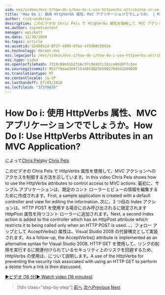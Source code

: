 ```yaml
---
uid: mvc/videos/mvc-2/how-do-i/how-do-i-use-httpverbs-attributes-in-an-mvc-application
title: 'How Do i: 使用 HttpVerbs 属性、MVC アプリケーションででしょうか。 | Microsoft Docs'
author: rick-anderson
description: このビデオの Chris Pels で HttpVerbs 属性を使用して、MVC アクションへのアクセスを制御する方法を示しています。 まず、既定共同でサンプル アプリケーションを作成しています.
ms.author: aspnetcontent
manager: wpickett
ms.date: 12/30/2009
ms.topic: article
ms.assetid: d2488a1d-0f3f-4994-8fbe-4f59b8c9503e
ms.technology: dotnet-mvc
msc.legacyurl: /mvc/videos/mvc-2/how-do-i/how-do-i-use-httpverbs-attributes-in-an-mvc-application
msc.type: video
ms.openlocfilehash: 7319c89e01b2316c37c9d4bfc101ce9dd0f7c2ee
ms.sourcegitcommit: 953ff9ea4369f154d6fd0239599279ddd3280009
ms.translationtype: MT
ms.contentlocale: ja-JP
ms.lasthandoff: 07/03/2018
ms.locfileid: "37379035"
---
```

<a name="how-do-i-use-httpverbs-attributes-in-an-mvc-application"></a><span data-ttu-id="60474-105">How Do i: 使用 HttpVerbs 属性、MVC アプリケーションででしょうか。</span><span class="sxs-lookup"><span data-stu-id="60474-105">How Do I: Use HttpVerbs Attributes in an MVC Application?</span></span>
====================
<span data-ttu-id="60474-106">によって[Chris Pels](https://twitter.com/chrispels)</span><span class="sxs-lookup"><span data-stu-id="60474-106">by [Chris Pels](https://twitter.com/chrispels)</span></span>

<span data-ttu-id="60474-107">このビデオの Chris Pels で HttpVerbs 属性を使用して、MVC アクションへのアクセスを制御する方法を示しています。</span><span class="sxs-lookup"><span data-stu-id="60474-107">In this video Chris Pels shows how to use the HttpVerbs attributes to control access to MVC actions.</span></span> <span data-ttu-id="60474-108">最初に、サンプル アプリケーションは、既定のコント ローラーとビューの情報を編集するために作成されます。</span><span class="sxs-lookup"><span data-stu-id="60474-108">First, a sample application is created with a default controller and view for editing the information.</span></span> <span data-ttu-id="60474-109">次に、2 つ目の Index アクションは、HTTP POST を使用する場合にのみ呼び出されるに限定されます HttpPost 属性を持つコント ローラーに追加されます。</span><span class="sxs-lookup"><span data-stu-id="60474-109">Next, a second Index action is added to the controller which has an HttpPost attribute which restricts it to being called only when an HTTP POST is used.</span></span> <span data-ttu-id="60474-110">、、フォロー アップとして AcceptVerbs() 属性は、Visual Studio 2008 の代替構文として実装されます。</span><span class="sxs-lookup"><span data-stu-id="60474-110">As a follow-up, the AcceptVerbs() attribute is implemented as an alternative syntax for Visual Studio 2008.</span></span> <span data-ttu-id="60474-111">HTTP GET を使用して、リンクの削除を実行するに関連付けられているセキュリティ上のリスクを回避するため、HttpVerbs の使用は、について説明します。</span><span class="sxs-lookup"><span data-stu-id="60474-111">A use of the HttpVerbs for preventing the security risk associated with using an HTTP GET to perform a delete from a link is then discussed.</span></span>

[<span data-ttu-id="60474-112">&#9654;ビデオ (16 分)</span><span class="sxs-lookup"><span data-stu-id="60474-112">&#9654; Watch video (16 minutes)</span></span>](https://channel9.msdn.com/Blogs/ASP-NET-Site-Videos/how-do-i-use-httpverbs-attributes-in-an-mvc-application)

> [!div class="step-by-step"]
> <span data-ttu-id="60474-113">[前へ](how-do-i-work-with-model-binders-in-an-mvc-application.md)
> [次へ](mvc2-html-encoding.md)</span><span class="sxs-lookup"><span data-stu-id="60474-113">[Previous](how-do-i-work-with-model-binders-in-an-mvc-application.md)
[Next](mvc2-html-encoding.md)</span></span>
